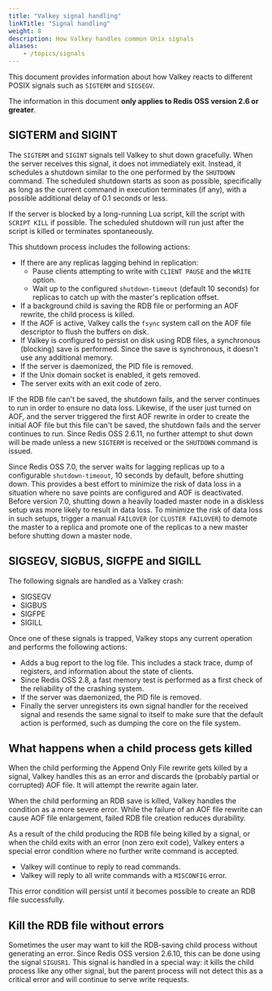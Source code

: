 ```yaml
---
title: "Valkey signal handling"
linkTitle: "Signal handling"
weight: 8
description: How Valkey handles common Unix signals
aliases:
    - /topics/signals
---
```


This document provides information about how Valkey reacts to different POSIX signals such as `SIGTERM` and `SIGSEGV`.

The information in this document **only applies to Redis OSS version 2.6 or greater**.

## SIGTERM and SIGINT

The `SIGTERM` and `SIGINT` signals tell Valkey to shut down gracefully. When the server receives this signal,
it does not immediately exit. Instead, it schedules
a shutdown similar to the one performed by the `SHUTDOWN` command. The scheduled shutdown starts as soon as possible, specifically as long as the
current command in execution terminates (if any), with a possible additional
delay of 0.1 seconds or less.

If the server is blocked by a long-running Lua script,
kill the script with `SCRIPT KILL` if possible. The scheduled shutdown will
run just after the script is killed or terminates spontaneously.

This shutdown process includes the following actions:

* If there are any replicas lagging behind in replication:
  * Pause clients attempting to write with `CLIENT PAUSE` and the `WRITE` option.
  * Wait up to the configured `shutdown-timeout` (default 10 seconds) for replicas to catch up with the master's replication offset.
* If a background child is saving the RDB file or performing an AOF rewrite, the child process is killed.
* If the AOF is active, Valkey calls the `fsync` system call on the AOF file descriptor to flush the buffers on disk.
* If Valkey is configured to persist on disk using RDB files, a synchronous (blocking) save is performed. Since the save is synchronous, it doesn't use any additional memory.
* If the server is daemonized, the PID file is removed.
* If the Unix domain socket is enabled, it gets removed.
* The server exits with an exit code of zero.

IF the RDB file can't be saved, the shutdown fails, and the server continues to run in order to ensure no data loss.
Likewise, if the user just turned on AOF, and the server triggered the first AOF rewrite in order to create the initial AOF file but this file can't be saved, the shutdown fails and the server continues to run.
Since Redis OSS 2.6.11, no further attempt to shut down will be made unless a new `SIGTERM` is received or the `SHUTDOWN` command is issued.

Since Redis OSS 7.0, the server waits for lagging replicas up to a configurable `shutdown-timeout`, 10 seconds by default, before shutting down.
This provides a best effort to minimize the risk of data loss in a situation where no save points are configured and AOF is deactivated.
Before version 7.0, shutting down a heavily loaded master node in a diskless setup was more likely to result in data loss.
To minimize the risk of data loss in such setups, trigger a manual `FAILOVER` (or `CLUSTER FAILOVER`) to demote the master to a replica and promote one of the replicas to a new master before shutting down a master node.

## SIGSEGV, SIGBUS, SIGFPE and SIGILL

The following signals are handled as a Valkey crash:

* SIGSEGV
* SIGBUS
* SIGFPE
* SIGILL

Once one of these signals is trapped, Valkey stops any current operation and performs the following actions:

* Adds a bug report to the log file. This includes a stack trace, dump of registers, and information about the state of clients.
* Since Redis OSS 2.8, a fast memory test is performed as a first check of the reliability of the crashing system.
* If the server was daemonized, the PID file is removed.
* Finally the server unregisters its own signal handler for the received signal and resends the same signal to itself to make sure that the default action is performed, such as dumping the core on the file system.

## What happens when a child process gets killed

When the child performing the Append Only File rewrite gets killed by a signal,
Valkey handles this as an error and discards the (probably partial or corrupted)
AOF file. It will attempt the rewrite again later.

When the child performing an RDB save is killed, Valkey handles the
condition as a more severe error. While the failure of an
AOF file rewrite can cause AOF file enlargement, failed RDB file
creation reduces durability.

As a result of the child producing the RDB file being killed by a signal,
or when the child exits with an error (non zero exit code), Valkey enters
a special error condition where no further write command is accepted.

* Valkey will continue to reply to read commands.
* Valkey will reply to all write commands with a `MISCONFIG` error.

This error condition will persist until it becomes possible to create an RDB file successfully.

## Kill the RDB file without errors

Sometimes the user may want to kill the RDB-saving child process without
generating an error. Since Redis OSS version 2.6.10, this can be done using the signal `SIGUSR1`. This signal is handled in a special way:
it kills the child process like any other signal, but the parent process will
not detect this as a critical error and will continue to serve write
requests.
